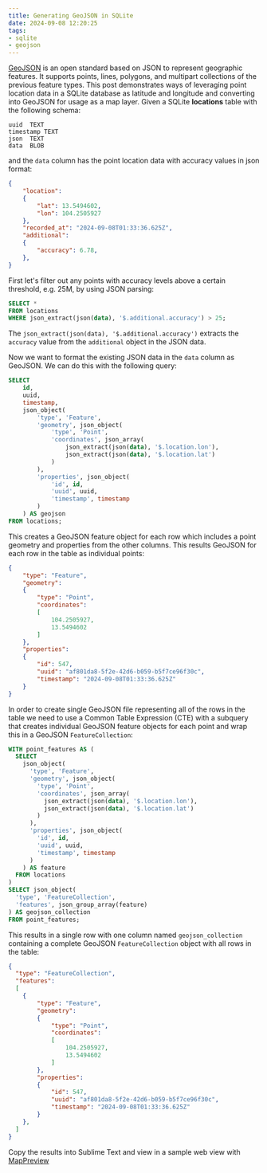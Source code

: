 ```yaml
---
title: Generating GeoJSON in SQLite
date: 2024-09-08 12:20:25
tags:
- sqlite
- geojson
---
```


[GeoJSON](https://geojson.org/) is an open standard based on JSON to represent geographic features.  It supports points, lines, polygons, and multipart collections of the previous feature types. This post demonstrates ways of leveraging point location data in a SQLite database as latitude and longitude and converting into GeoJSON for usage as a map layer. Given a SQLite **locations** table with the following schema: 

```
uuid  TEXT
timestamp TEXT 
json  TEXT 
data  BLOB  
```
and the `data` column has the point location data with accuracy values in json format:

```json
{
    "location":
    {
        "lat": 13.5494602,
        "lon": 104.2505927
    },
    "recorded_at": "2024-09-08T01:33:36.625Z",
    "additional":
    {
        "accuracy": 6.78,
    },
}
```

First let's filter out any points with accuracy levels above a certain threshold, e.g. 25M, by using JSON parsing:

```sql
SELECT *
FROM locations
WHERE json_extract(json(data), '$.additional.accuracy') > 25;
```

The `json_extract(json(data), '$.additional.accuracy')` extracts the `accuracy` value from the `additional` object in the JSON data.

Now we want to format the existing JSON data in the `data` column as GeoJSON.  We can do this with the following query: 

```sql
SELECT 
    id,
    uuid,
    timestamp,
    json_object(
        'type', 'Feature',
        'geometry', json_object(
            'type', 'Point',
            'coordinates', json_array(
                json_extract(json(data), '$.location.lon'),
                json_extract(json(data), '$.location.lat')
            )
        ),
        'properties', json_object(
            'id', id,
            'uuid', uuid,
            'timestamp', timestamp
        )
    ) AS geojson
FROM locations;
```
This creates a GeoJSON feature object for each row which includes a point geometry and properties from the other columns. This results GeoJSON for each row in the table as individual points:

```json
{
    "type": "Feature",
    "geometry":
    {
        "type": "Point",
        "coordinates":
        [
            104.2505927,
            13.5494602
        ]
    },
    "properties":
    {
        "id": 547,
        "uuid": "af801da8-5f2e-42d6-b059-b5f7ce96f30c",
        "timestamp": "2024-09-08T01:33:36.625Z"
    }
}
```

In order to create single GeoJSON file representing all of the rows in the table we need to use a Common Table Expression (CTE) with a subquery that creates individual GeoJSON feature objects for each point and wrap this in a GeoJSON `FeatureCollection`: 

```sql
WITH point_features AS (
  SELECT 
    json_object(
      'type', 'Feature',
      'geometry', json_object(
        'type', 'Point',
        'coordinates', json_array(
          json_extract(json(data), '$.location.lon'),
          json_extract(json(data), '$.location.lat')
        )
      ),
      'properties', json_object(
        'id', id,
        'uuid', uuid,
        'timestamp', timestamp
      )
    ) AS feature
  FROM locations
)
SELECT json_object(
  'type', 'FeatureCollection',
  'features', json_group_array(feature)
) AS geojson_collection
FROM point_features;
```

This results in a single row with one column named `geojson_collection` containing a complete GeoJSON `FeatureCollection` object with all rows in the table: 

```json
{
  "type": "FeatureCollection",
  "features":
  [
    {
        "type": "Feature",
        "geometry":
        {
            "type": "Point",
            "coordinates":
            [
                104.2505927,
                13.5494602
            ]
        },
        "properties":
        {
            "id": 547,
            "uuid": "af801da8-5f2e-42d6-b059-b5f7ce96f30c",
            "timestamp": "2024-09-08T01:33:36.625Z"
        }
    },
  ]
}
```

Copy the results into Sublime Text and view in a sample web view with [MapPreview](https://gh.jdoneill.com/2020/08/15/mappreview/)
